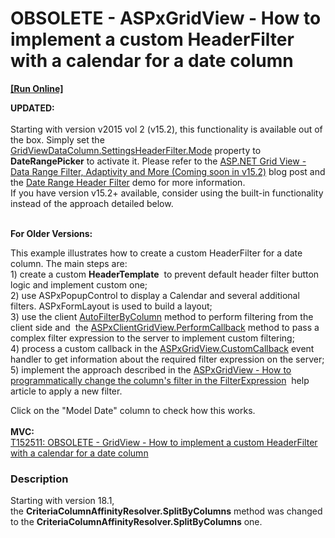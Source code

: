 # OBSOLETE - ASPxGridView - How to implement a custom HeaderFilter with a calendar for a date column 
<!-- run online -->
**[[Run Online]](https://codecentral.devexpress.com/t153163)**
<!-- run online end -->


<p><strong>UPDATED:</strong><br><br>Starting with version v2015 vol 2 (v15.2), this functionality is available out of the box. Simply set the <a href="https://documentation.devexpress.com/#AspNet/DevExpressWebGridViewDataColumnHeaderFilterSettings_Modetopic">GridViewDataColumn.SettingsHeaderFilter.Mode</a> property to <strong>DateRangePicker</strong> to activate it. Please refer to the <a href="https://community.devexpress.com/blogs/aspnet/archive/2015/11/10/asp-net-grid-view-data-range-filter-adaptivity-and-more-coming-soon-in-v15-2.aspx">ASP.NET Grid View - Data Range Filter, Adaptivity and More (Coming soon in v15.2)</a> blog post and the <a href="http://demos.devexpress.com/ASPxGridViewDemos/Filtering/DateRangeHeaderFilter.aspx">Date Range Header Filter</a> demo for more information.<br>If you have version v15.2+ available, consider using the built-in functionality instead of the approach detailed below.</p>
<p><br><strong>For Older Versions: </strong></p>
<p>This example illustrates how to create a custom HeaderFilter for a date column. The main steps are: <br>1) create a custom <strong>HeaderTemplate</strong>  to prevent default header filter button logic and implement custom one;<br>2) use ASPxPopupControl to display a Calendar and several additional filters. ASPxFormLayout is used to build a layout;<br>3) use the client <a href="https://documentation.devexpress.com/AspNet/DevExpressWebASPxGridViewScriptsASPxClientGridView_AutoFilterByColumntopic.aspx">AutoFilterByColumn</a> method to perform filtering from the client side and  the <a href="https://documentation.devexpress.com/#AspNet/DevExpressWebASPxGridViewScriptsASPxClientGridView_PerformCallbacktopic">ASPxClientGridView.PerformCallback</a> method to pass a complex filter expression to the server to implement custom filtering;<br>4) process a custom callback in the <a href="https://documentation.devexpress.com/AspNet/DevExpressWebASPxGridViewASPxGridView_CustomCallbacktopic.aspx">ASPxGridView.CustomCallback</a> event handler to get information about the required filter expression on the server;<br>5) implement the approach described in the <a href="http://www.devexpress.com/Support/Center/Question/Details/KA18784">ASPxGridView - How to programmatically change the column's filter in the FilterExpression</a>  help article to apply a new filter.</p>
<p>Click on the "Model Date" column to check how this works.<br><br><strong>MVC:<br></strong><a href="https://www.devexpress.com/Support/Center/p/T152511">T152511: OBSOLETE - GridView - How to implement a custom HeaderFilter with a calendar for a date column</a> <strong><br></strong></p>


<h3>Description</h3>

<p>Starting with version 18.1, the&nbsp;<strong>CriteriaColumnAffinityResolver.SplitByColumns</strong>&nbsp;method was changed to the&nbsp;<strong>CriteriaColumnAffinityResolver.SplitByColumns</strong>&nbsp;one.</p>

<br/>


